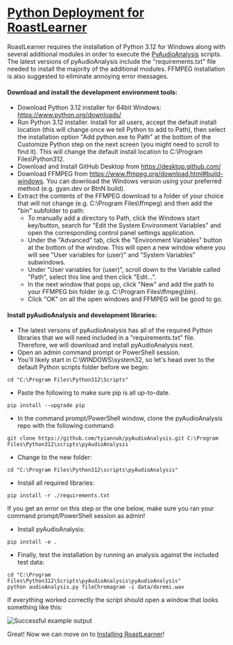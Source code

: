 # [Python Deployment for RoastLearner](#Python-Deployment-for-RoastLearner)
RoastLearner requires the installation of Python 3.12 for Windows along with several additional modules in order to execute the [PyAudioAnalysis](https://github.com/tyiannak/pyAudioAnalysis) scripts.  The latest versions of pyAudioAnalysis include the "requirements.txt" file needed to install the majority of the additional modules.  FFMPEG installation is also suggested to eliminate annoying error messages.

#### Download and install the development environment tools:

* Download Python 3.12 installer for 64bit Windows: https://www.python.org/downloads/
* Run Python 3.12 installer. Install for all users, accept the default install location (this will change once we tell Python to add to Path), then select the installation option "Add python.exe to Path" at the bottom of the Customize Python step on the next screen (you might need to scroll to find it).  This will change the default install location to C:\Program Files\Python312.
* Download and Install GitHub Desktop from https://desktop.github.com/
* Download FFMPEG from https://www.ffmpeg.org/download.html#build-windows.  You can download the Windows version using your preferred method (e.g. gyan.dev or BtnN build).
* Extract the contents of the FFMPEG download to a folder of your choice that will not change (e.g. C:\Program Files\ffmpeg) and then add the "bin" subfolder to path:
    * To manually add a directory to Path, click the Windows start key/button, search for "Edit the System Environment Variables" and open the corresponding control panel settings application.  
    * Under the "Advanced" tab, click the "Environment Variables" button at the bottom of the window.  This will open a new window where you will see "User variables for (user)" and "System Variables" subwindows.  
    * Under "User variables for (user)", scroll down to the Variable called "Path", select this line and then click "Edit...".  
    * In the next window that pops up, click "New" and add the path to your FFMPEG bin folder (e.g. C:\Program Files\ffmpeg\bin). 
    * Click "OK" on all the open windows and FFMPEG will be good to go.

#### Install pyAudioAnalysis and development libraries:
* The latest versons of pyAudioAnalysis has all of the required Python libraries that we will need included in a "requirements.txt" file.  Therefore, we will download and install pyAudioAnalysis next.
* Open an admin command prompt or PowerShell session.
* You'll likely start in C:\WINDOWS\system32, so let's head over to the default Python scripts folder before we begin:

```
cd "C:\Program Files\Python312\Scripts"
```

* Paste the following to make sure pip is all up-to-date.

```
pip install --upgrade pip
```

* In the command prompt/PowerShell window, clone the pyAudioAnalysis repo with the following command:

```
git clone https://github.com/tyiannak/pyAudioAnalysis.git C:\Program Files\Python312\scripts\pyAudioAnalysis
```

* Change to the new folder:

```
cd "C:\Program Files\Python312\scripts\pyAudioAnalysis"
```

* Install all required libraries:

```
pip install -r ./requirements.txt
```
If you get an error on this step or the one below, make sure you ran your command prompt/PowerShell session as admin!

* Install pyAudioAnalysis:

```
pip install -e .
```

* Finally, test the installation by running an analysis against the included test data:

```
cd "C:\Program Files\Python312\Scripts\pyAudioAnalysis\pyAudioAnalysis"
python audioAnalysis.py fileChromagram -i data/doremi.wav
```

If everything worked correctly the script should open a window that looks something like this:

![Successful example output](images/fileChromagram.png?raw=true "Successful example output")

Great! Now we can move on to [Installing RoastLearner](Install_RoastLearner.md#RoastLearner-Installation)!
